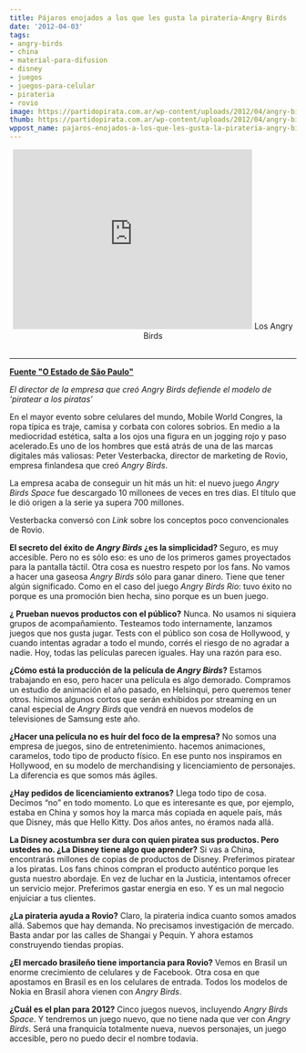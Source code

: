 ```yaml
---
title: Pájaros enojados a los que les gusta la piratería-Angry Birds
date: '2012-04-03'
tags:
- angry-birds
- china
- material-para-difusion
- disney
- juegos
- juegos-para-celular
- pirateria
- rovio
image: https://partidopirata.com.ar/wp-content/uploads/2012/04/angry-birds-game.png
thumb: https://partidopirata.com.ar/wp-content/uploads/2012/04/angry-birds-game-150x150.png
wppost_name: pajaros-enojados-a-los-que-les-gusta-la-pirateria-angry-birds
---
```


<center>
<iframe src="http://www.youtube.com/embed/bNNzRyd1xz0" frameborder="0" width="420" height="315"></iframe>
Los Angry Birds</center>&nbsp;

<hr />

<strong><a href="http://blogs.estadao.com.br/link/um-estranho-no-ninho/" target="_blank">Fuente "O Estado de São Paulo"</a></strong>

<em>El director de la empresa que creó Angry Birds defiende el modelo de ‘piratear a los piratas’</em>

En el mayor evento sobre celulares del mundo, Mobile World Congres, la ropa típica es traje, camisa y corbata con colores sobrios. En medio a la mediocridad estética, salta a los ojos una figura en un jogging rojo y paso acelerado.Es uno de los hombres que está atrás de una de las marcas digitales más valiosas: Peter Vesterbacka, director de marketing de Rovio, empresa finlandesa que creó <em>Angry Birds</em>.

La empresa acaba de conseguir un hit más un hit: el nuevo juego <em>Angry Birds Space</em> fue descargado 10 millonees de veces en tres dias. El título que le dió origen a la serie ya supera 700 millones.

Vesterbacka conversó con <em>Link</em> sobre los conceptos poco convencionales de Rovio.

<strong>El secreto del éxito de <em>Angry Birds</em> ¿es la simplicidad?
</strong>Seguro, es muy accesible. Pero no es sólo eso: es uno de los primeros games proyectados para la pantalla táctil. Otra cosa es nuestro respeto por los fans. No vamos a hacer una gaseosa <em>Angry Birds</em> sólo para ganar dinero. Tiene que tener algún significado. Como en el caso del juego <em>Angry Birds Rio</em>: tuvo éxito no porque es una promoción bien hecha, sino porque es un buen juego.

<strong> ¿ Prueban nuevos productos con el público?</strong>
Nunca. No usamos ni siquiera grupos de acompañamiento. Testeamos todo internamente, lanzamos juegos que nos gusta jugar. Tests con el público son cosa de Hollywood, y cuando intentas agradar a todo el mundo, corrés el riesgo de no agradar a nadie. Hoy, todas las películas parecen iguales. Hay una razón para eso.

<strong>¿Cómo está la producción de la película de <em>Angry Birds</em>?</strong>
Estamos trabajando en eso, pero hacer una película es algo demorado. Compramos un estudio de animación el año pasado, en Helsinqui, pero queremos tener otros. hicimos algunos cortos que serán exhibidos por streaming en un canal especial de <em>Angry Birds</em> que vendrá en nuevos modelos de televisiones de Samsung este año.

<strong>¿Hacer una película no es huír del foco de la empresa?</strong>
No somos una empresa de juegos, sino de entretenimiento. hacemos animaciones, caramelos, todo tipo de producto físico. En ese punto nos inspiramos en Hollywood, en su modelo de merchandising y licenciamiento de personajes. La diferencia es que somos más ágiles.

<strong>¿Hay pedidos de licenciamiento extranos?</strong>
Llega todo tipo de cosa. Decimos “no” en todo momento. Lo que es interesante es que, por ejemplo, estaba en China y somos hoy la marca más copiada en aquele país, más que Disney, más que Hello Kitty. Dos años antes, no éramos nada allá.

<strong>La Disney acostumbra ser dura con quien piratea sus productos. Pero ustedes no. ¿La Disney tiene algo que aprender?</strong>
Si vas a China, encontrarás millones de copias de productos de Disney. Preferimos piratear a los piratas. Los fans chinos compran el producto auténtico porque les gusta nuestro abordaje. En vez de luchar en la Justicia, intentamos ofrecer un servicio mejor. Preferimos gastar energia en eso. Y es un mal negocio enjuiciar a tus clientes.

<strong>¿La pirateria ayuda a Rovio?</strong>
Claro, la pirateria indica cuanto somos amados allá. Sabemos que hay demanda. No precisamos investigación de mercado. Basta andar por las calles de Shangai y Pequin. Y ahora estamos construyendo tiendas propias.

<strong>¿El mercado brasileño tiene importancia para Rovio?</strong>
Vemos en Brasil un enorme crecimiento de celulares y de Facebook. Otra cosa en que apostamos en Brasil es en los celulares de entrada. Todos los modelos de Nokia en Brasil ahora vienen con <em>Angry Birds</em>.

<strong>¿Cuál es el plan para 2012?</strong>
Cinco juegos nuevos, incluyendo <em>Angry Birds Space</em>. Y tendremos un juego nuevo, que no tiene nada que ver con <em>Angry Birds</em>. Será una franquicía totalmente nueva, nuevos personajes, un juego accesible, pero no puedo decir el nombre todavia.
